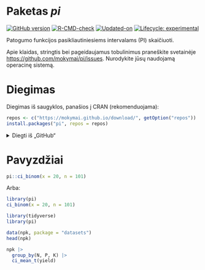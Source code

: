 Paketas ***pi***
================

<!-- README.md is generated from README.Rmd. Please edit that file -->
<!-- # Package **_bio_** -->
<!-- badges: start -->

[![GitHub
version](https://img.shields.io/badge/GitHub-0.0.1-brightgreen.svg)](https://github.com/mokymai/pi)
[![R-CMD-check](https://github.com/mokymai/pi/workflows/R-CMD-check/badge.svg)](https://github.com/mokymai/pi/actions)
[![Updated-on](https://img.shields.io/badge/Updated%20on-2024--12--20-yellowgreen.svg)](/commits/master)
[![Lifecycle:
experimental](https://img.shields.io/badge/lifecycle-experimental-orange.svg)](https://www.tidyverse.org/lifecycle/#experimental)
<!-- [![R-CMD-check](https://github.com/mokymai/pi/actions/workflows/R-CMD-check.yaml/badge.svg)](https://github.com/mokymai/pi/actions/workflows/R-CMD-check.yaml) -->
<!-- badges: end -->

<!-- [![GitHub last commit](https://img.shields.io/github/last-commit/mokymai/pi)](https://github.com/mokymai/pi) -->

Patogumo funkcijos pasikliautiniesiems intervalams (PI) skaičiuoti.

Apie klaidas, stringtis bei pageidaujamus tobulinimus praneškite
svetainėje <https://github.com/mokymai/pi/issues>. Nurodykite jūsų
naudojamą operacinę sistemą.

# Diegimas

Diegimas iš saugyklos, panašios į CRAN (rekomenduojama):

``` r
repos <- c("https://mokymai.github.io/download/", getOption("repos"))
install.packages("pi", repos = repos)
```

<details>
<summary>
Diegti iš „GitHub“
</summary>

Diegti iš „GitHub“:

``` r
if (!require(remotes)) install.packages("remotes")
remotes::install_github("mokymai/pi", dependencies = TRUE)
```

Pastaba! Norint įsidiegti iš „*GitHub*“ sistemai „*Windows*“ reikia
įrankių „*RTools*“.

</details>

# Pavyzdžiai

``` r
pi::ci_binom(x = 20, n = 101)
```

Arba:

``` r
library(pi)
ci_binom(x = 20, n = 101)
```

``` r
library(tidyverse)
library(pi)

data(npk, package = "datasets")
head(npk)

npk |>
  group_by(N, P, K) |> 
  ci_mean_t(yield)
```
